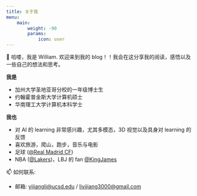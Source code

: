 ```yaml
---
title: 关于我
menu:
    main: 
        weight: -90
        params:
            icon: user
---
```


👋 哈喽，我是 William. 欢迎来到我的 blog！！我会在这分享我的阅读，感悟以及一些自己的想法和思考。


**我是**
- 加州大学圣地亚哥分校的一年级博士生
- 约翰霍普金斯大学计算机硕士
- 华南理工大学计算机本科学士

**我也**
- 对 AI 的 learning 非常感兴趣，尤其多模态，3D 视觉以及具身对 learning 的反馈
- 喜欢旅游，爬山，跑步，音乐与电影
- 足球 ([@Real Madrid CF](https://www.realmadrid.com/en-US))
- NBA ([@Lakers](https://x.com/Lakers))，LBJ 的 fan [@KingJames](https://x.com/kingjames)


📫 如何联系:
- 邮箱: yijiangli@ucsd.edu / liyijiang3000@gmail.com